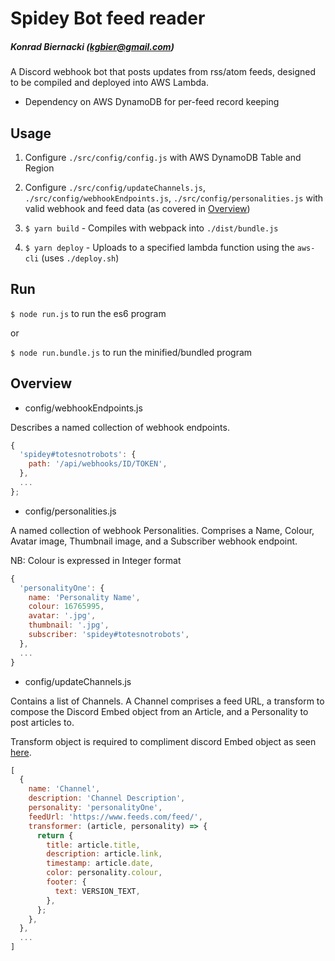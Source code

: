 # Spidey Bot feed reader

##### Konrad Biernacki (kgbier@gmail.com)

A Discord webhook bot that posts updates from rss/atom feeds, designed to be compiled and deployed into AWS Lambda.

- Dependency on AWS DynamoDB for per-feed record keeping

## Usage

1. Configure `./src/config/config.js` with AWS DynamoDB Table and Region

2. Configure `./src/config/updateChannels.js`, `./src/config/webhookEndpoints.js`, `./src/config/personalities.js` with valid webhook and feed data (as covered in [Overview](#overview))

3. `$ yarn build` - Compiles with webpack into `./dist/bundle.js`

4. `$ yarn deploy` - Uploads to a specified lambda function using the `aws-cli` (uses `./deploy.sh`)

## Run

`$ node run.js` to run the es6 program

or

`$ node run.bundle.js` to run the minified/bundled program

## Overview
<a name="overview"></a>

- config/webhookEndpoints.js

Describes a named collection of webhook endpoints.

```javascript
{
  'spidey#totesnotrobots': {
    path: '/api/webhooks/ID/TOKEN',
  },
  ...
};
```

- config/personalities.js

A named collection of webhook Personalities. Comprises a Name, Colour, Avatar image, Thumbnail image, and a Subscriber webhook endpoint.

NB: Colour is expressed in Integer format

```javascript
{
  'personalityOne': {
    name: 'Personality Name',
    colour: 16765995,
    avatar: '.jpg',
    thumbnail: '.jpg',
    subscriber: 'spidey#totesnotrobots',
  },
  ...
}
```

- config/updateChannels.js

Contains a list of Channels.
A Channel comprises a feed URL, a transform to compose the Discord Embed object from an Article, and a Personality to post articles to.

Transform object is required to compliment discord Embed object as seen [here](https://discordapp.com/developers/docs/resources/channel#embed-object).

```javascript
[
  {
    name: 'Channel',
    description: 'Channel Description',
    personality: 'personalityOne',
    feedUrl: 'https://www.feeds.com/feed/',
    transformer: (article, personality) => {
      return {
        title: article.title,
        description: article.link,
        timestamp: article.date,
        color: personality.colour,
        footer: {
          text: VERSION_TEXT,
        },
      };
    },
  },
  ...
]
```
